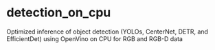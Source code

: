 # detection_on_cpu
Optimized inference of object detection (YOLOs, CenterNet, DETR, and EfficientDet) using OpenVino  on CPU for RGB and RGB-D data 
